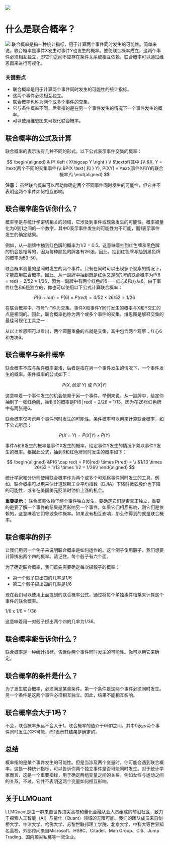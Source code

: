 ![](https://fastly.jsdelivr.net/gh/bucketio/img11@main/2024/10/21/1729466068183-23134fce-3131-4262-b18c-f378d71af4f6.gif)
# 什么是联合概率？
![](https://fastly.jsdelivr.net/gh/bucketio/img9@main/2024/10/20/1729465031968-b3c8959e-1d37-4b8a-91b1-b0b0dfe25143.png)
联合概率是指一种统计指标，用于计算两个事件同时发生的可能性。简单来说，联合概率是事件X发生时事件Y也发生的概率。要使联合概率成立，这两个事件必须相互独立，即它们之间不应存在条件关系或相互依赖。联合概率可以通过维恩图来进行可视化。

### 关键要点

- 联合概率是用于计算两个事件同时发生的可能性的统计指标。
- 这两个事件必须相互独立。
- 联合概率也称为两个或多个事件的交集。
- 它与条件概率不同，后者指的是在另一个事件发生的情况下一个事件发生的概率。
- 可以使用维恩图来可视化联合概率。

## 联合概率的公式及计算

联合概率的表示法有几种不同的形式。以下公式表示事件交集的概率：

$$ \begin{aligned} & P\ \left ( X\bigcap Y \right ) \\ &\textbf{其中:}\\ &X, Y = \text{两个不同的交集事件}\\ &P(X \text{ 和 } Y), P(XY) = \text{事件X和Y的联合概率}\\ \end{aligned} $$

**注意：** 虽然联合概率可以帮助你确定两个不同事件同时发生的可能性，但它并不表明这两个事件如何相互影响。

## 联合概率能告诉你什么？

概率学是与统计学密切相关的领域，它涉及到事件或现象发生的可能性。概率被量化为0到1之间的一个数字，其中0表示事件发生的可能性为不可能，而1表示事件发生的确定结果。

例如，从一副牌中抽到红色牌的概率为1/2 = 0.5。这意味着抽到红色牌和黑色牌的机会是相等的，因为每种颜色的牌各有26张。因此，抽到红色牌与抽到黑色牌的概率为50-50。

联合概率测量的是同时发生的两个事件。只有在同时可以出现多个观察的情况下，才能应用联合概率。因此，从一副牌中抽到既是红色又是6的牌的联合概率为P(6 ∩ red) = 2/52 = 1/26，因为一副牌中有两个红色的6——红心6和方块6。由于事件红色和6是独立的，你也可以使用以下公式计算联合概率：

$$ P(6 \cap red) = P(6) \times P(red) = 4/52 \times 26/52 = 1/26 $$

在联合概率中，符号“∩”称为交集。事件X和事件Y同时发生的概率与X和Y交汇的点是相同的。因此，联合概率也称为两个或多个事件的交集。维恩图是解释交集的最佳可视化工具之一：

从以上维恩图可以看出，两个圆圈重叠的点就是交集，其中包含两个观察：红心6和方块6。

## 联合概率与条件概率

联合概率不应与条件概率混淆，后者是指在另一个事件发生的情况下，一个事件发生的概率。条件概率的公式如下：

$$ P(X, 给定~Y) \text{ 或 } P(X | Y) $$

这意味着一个事件发生的机会依赖于另一个事件。举例来说，从一副牌中，给定你抽到了一张红色牌，抽到6的概率是P(6│red) = 2/26 = 1/13，因为在26张红色牌中有两张是6。

联合概率仅考虑两个事件同时发生的可能性。条件概率可以用来计算联合概率，如下公式所示：

$$ P(X \cap Y) = P(X|Y) \times P(Y) $$

事件A和B发生的概率是事件X发生的概率，给定事件Y发生的情况下乘以事件Y发生的概率。根据此公式，抽到6和红色牌同时发生的概率如下：

$$ \begin{aligned} &P(6 \cap red) = P(6|red) \times P(red) = \\ &1/13 \times 26/52 = 1/13 \times 1/2 = 1/26\\ \end{aligned} $$

统计学家和分析师使用联合概率作为两个或多个可观察事件同时发生的工具。例如，联合概率可以用来估计道琼斯工业平均指数（DJIA）下降时微软股价也下降的可能性，或者在美国美元贬值时油价上涨的机会。

**重要提示：** 联合概率依赖于两个事件独立发生。要确定它们是否真正独立，重要的是要了解一个事件的结果是否影响另一个事件。如果它们相互影响，则它们是依赖的，这意味着它们导致条件概率。如果没有相互影响，那么你得到的就是联合概率。

## 联合概率的例子

让我们用另一个例子来说明联合概率是如何运作的。这个例子使用骰子，我们想要计算掷出两个四的概率。请记住，每个骰子有六个面。

为了确定联合概率，我们首先需要确定每次掷骰子的概率：

- 第一个骰子掷出四的几率是1/6
- 第二个骰子掷出四的几率是1/6

现在我们可以使用上面提到的联合概率公式，通过将每个单独事件相乘来计算这个事件的联合概率。

1/6 x 1/6 = 1/36

这意味着用一对骰子掷出两个四的几率为1/36。

## 联合概率能告诉你什么？

联合概率是一种统计指标，告诉你两个事件同时发生的可能性。你可以用它来确定。

## 联合概率的条件是什么？

为了发生联合概率，必须满足某些条件。第一个条件是这两个事件必须同时发生。另一个条件是这两个事件必须相互独立。因此，结果不能相互影响。

## 联合概率会大于1吗？

不会，联合概率永远不会大于1。联合概率的值介于0和1之间，其中0表示两个事件同时发生的不可能，而1表示其结果是确定的。

## 总结

概率指的是某个事件发生的可能性。但是当涉及两个变量时，你可能会遇到联合概率。这是一种统计指标，可以告诉你两个独立事件是否可能同时发生。对于统计学家而言，这是一个重要指标，用于确定两组变量之间的关系，例如女性与运动之间的关系。不过，它并不表明这两个变量如何相互影响。
## 关于LLMQuant
LLMQuant是由一群来自世界顶尖高校和量化金融从业人员组成的前沿社区，致力于探索人工智能（AI）与量化（Quant）领域的无限可能。我们的团队成员来自剑桥大学、牛津大学、哈佛大学、苏黎世联邦理工学院、北京大学、中科大等世界知名高校，外部顾问来自Microsoft、HSBC、Citadel、Man Group、Citi、Jump Trading、国内顶尖私募等一流企业。